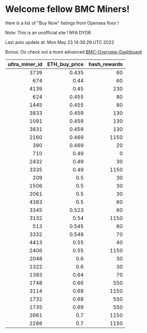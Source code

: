 # Welcome fellow BMC Miners!
Here is a list of "Buy Now" listings from Opensea floor !

Note: This is an unofficial site ! NFA DYOR

Last auto update at: Mon May 23 14:36:29 UTC 2022

Bonus: Do check out a more advanced [BMC-Overview-Dashboard](https://dune.com/defifunk/BMC-Overview-Dashboard)


|   ultra_miner_id |   ETH_buy_price |   hash_rewards |
|-----------------:|----------------:|---------------:|
|             3739 |           0.435 |             60 |
|              674 |           0.44  |             60 |
|             4139 |           0.45  |            230 |
|              624 |           0.455 |             80 |
|             1445 |           0.455 |             80 |
|             3833 |           0.459 |            130 |
|             1091 |           0.459 |            130 |
|             3831 |           0.459 |            130 |
|             2160 |           0.469 |           1150 |
|              390 |           0.469 |             20 |
|              710 |           0.49  |              0 |
|             2432 |           0.49  |             30 |
|             3335 |           0.49  |           1150 |
|              209 |           0.5   |             30 |
|             1506 |           0.5   |             30 |
|             2061 |           0.5   |             30 |
|             4383 |           0.5   |             60 |
|             3345 |           0.523 |             60 |
|             3132 |           0.54  |           1150 |
|              513 |           0.545 |             60 |
|             3332 |           0.548 |             70 |
|             4413 |           0.55  |             40 |
|             2406 |           0.55  |           1150 |
|             2048 |           0.6   |             30 |
|             1322 |           0.6   |             30 |
|             1383 |           0.64  |             70 |
|             1748 |           0.66  |            550 |
|             3114 |           0.68  |           1150 |
|             1732 |           0.68  |            550 |
|             1735 |           0.69  |            550 |
|             2661 |           0.7   |           1150 |
|             2288 |           0.7   |           1150 |